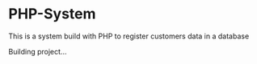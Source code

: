 # PHP-System
This is a system build with PHP to register customers data in a database

Building project...
